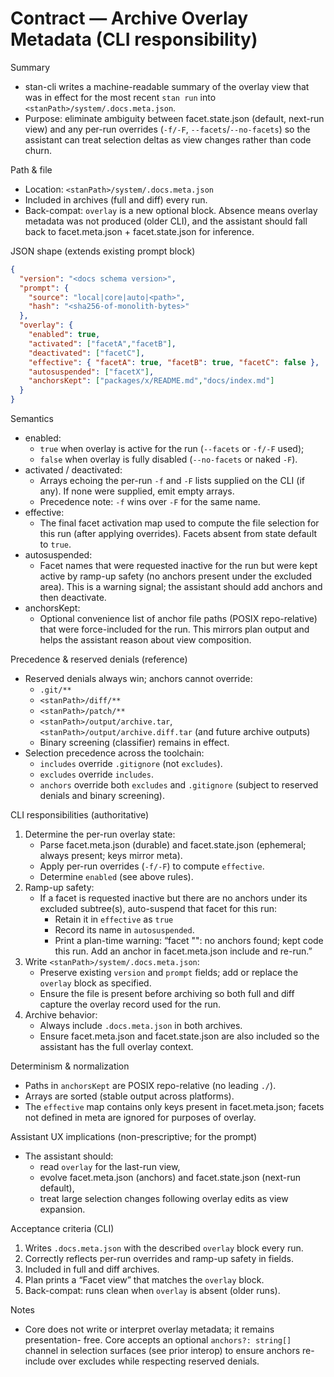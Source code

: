 # Contract — Archive Overlay Metadata (CLI responsibility)

Summary
- stan-cli writes a machine-readable summary of the overlay view that was
  in effect for the most recent `stan run` into
  `<stanPath>/system/.docs.meta.json`.
- Purpose: eliminate ambiguity between facet.state.json (default,
  next-run view) and any per-run overrides (`-f/-F`, `--facets`/`--no-facets`)
  so the assistant can treat selection deltas as view changes rather than code
  churn.

Path & file
- Location: `<stanPath>/system/.docs.meta.json`
- Included in archives (full and diff) every run.
- Back-compat: `overlay` is a new optional block. Absence means overlay
  metadata was not produced (older CLI), and the assistant should fall back
  to facet.meta.json + facet.state.json for inference.

JSON shape (extends existing prompt block)
```json
{
  "version": "<docs schema version>",
  "prompt": {
    "source": "local|core|auto|<path>",
    "hash": "<sha256-of-monolith-bytes>"
  },
  "overlay": {
    "enabled": true,
    "activated": ["facetA","facetB"],
    "deactivated": ["facetC"],
    "effective": { "facetA": true, "facetB": true, "facetC": false },
    "autosuspended": ["facetX"],
    "anchorsKept": ["packages/x/README.md","docs/index.md"]
  }
}
```

Semantics
- enabled:
  - `true` when overlay is active for the run (`--facets` or `-f/-F` used);
  - `false` when overlay is fully disabled (`--no-facets` or naked `-F`).
- activated / deactivated:
  - Arrays echoing the per-run `-f` and `-F` lists supplied on the CLI (if
    any). If none were supplied, emit empty arrays.
  - Precedence note: `-f` wins over `-F` for the same name.
- effective:
  - The final facet activation map used to compute the file selection for this
    run (after applying overrides). Facets absent from state default to `true`.
- autosuspended:
  - Facet names that were requested inactive for the run but were kept active
    by ramp-up safety (no anchors present under the excluded area). This is a
    warning signal; the assistant should add anchors and then deactivate.
- anchorsKept:
  - Optional convenience list of anchor file paths (POSIX repo-relative)
    that were force-included for the run. This mirrors plan output and helps
    the assistant reason about view composition.

Precedence & reserved denials (reference)
- Reserved denials always win; anchors cannot override:
  - `.git/**`
  - `<stanPath>/diff/**`
  - `<stanPath>/patch/**`
  - `<stanPath>/output/archive.tar`,
    `<stanPath>/output/archive.diff.tar` (and future archive outputs)
  - Binary screening (classifier) remains in effect.
- Selection precedence across the toolchain:
  - `includes` override `.gitignore` (not `excludes`).
  - `excludes` override `includes`.
  - `anchors` override both `excludes` and `.gitignore` (subject to reserved
    denials and binary screening).

CLI responsibilities (authoritative)
1) Determine the per-run overlay state:
   - Parse facet.meta.json (durable) and facet.state.json (ephemeral; always
     present; keys mirror meta).
   - Apply per-run overrides (`-f/-F`) to compute `effective`.
   - Determine `enabled` (see above rules).
2) Ramp-up safety:
   - If a facet is requested inactive but there are no anchors under its
     excluded subtree(s), auto-suspend that facet for this run:
     - Retain it in `effective` as `true`
     - Record its name in `autosuspended`.
     - Print a plan-time warning: “facet "<name>": no anchors found; kept code
       this run. Add an anchor in facet.meta.json include and re-run.”
3) Write `<stanPath>/system/.docs.meta.json`:
   - Preserve existing `version` and `prompt` fields; add or replace the
     `overlay` block as specified.
   - Ensure the file is present before archiving so both full and diff capture
     the overlay record used for the run.
4) Archive behavior:
   - Always include `.docs.meta.json` in both archives.
   - Ensure facet.meta.json and facet.state.json are also included so the
     assistant has the full overlay context.

Determinism & normalization
- Paths in `anchorsKept` are POSIX repo-relative (no leading `./`).
- Arrays are sorted (stable output across platforms).
- The `effective` map contains only keys present in facet.meta.json; facets
  not defined in meta are ignored for purposes of overlay.

Assistant UX implications (non-prescriptive; for the prompt)
- The assistant should:
  - read `overlay` for the last-run view,
  - evolve facet.meta.json (anchors) and facet.state.json (next-run default),
  - treat large selection changes following overlay edits as view expansion.

Acceptance criteria (CLI)
1) Writes `.docs.meta.json` with the described `overlay` block every run.
2) Correctly reflects per-run overrides and ramp-up safety in fields.
3) Included in full and diff archives.
4) Plan prints a “Facet view” that matches the `overlay` block.
5) Back-compat: runs clean when `overlay` is absent (older runs).

Notes
- Core does not write or interpret overlay metadata; it remains presentation-
  free. Core accepts an optional `anchors?: string[]` channel in selection
  surfaces (see prior interop) to ensure anchors re-include over excludes while
  respecting reserved denials.
